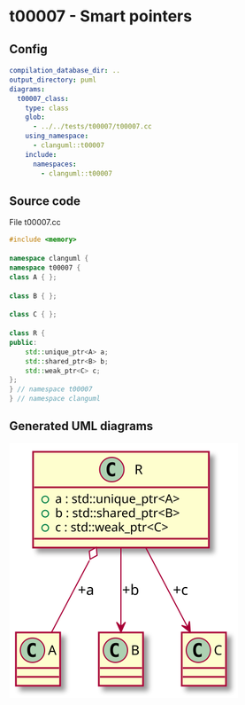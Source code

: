 # t00007 - Smart pointers
## Config
```yaml
compilation_database_dir: ..
output_directory: puml
diagrams:
  t00007_class:
    type: class
    glob:
      - ../../tests/t00007/t00007.cc
    using_namespace:
      - clanguml::t00007
    include:
      namespaces:
        - clanguml::t00007

```
## Source code
File t00007.cc
```cpp
#include <memory>

namespace clanguml {
namespace t00007 {
class A { };

class B { };

class C { };

class R {
public:
    std::unique_ptr<A> a;
    std::shared_ptr<B> b;
    std::weak_ptr<C> c;
};
} // namespace t00007
} // namespace clanguml

```
## Generated UML diagrams
![t00007_class](./t00007_class.svg "Smart pointers")
